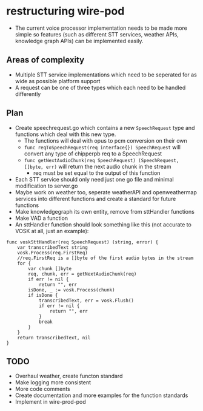 # restructuring wire-pod

-	The current voice processor implementation needs to be made more simple so features (such as different STT services, weather APIs, knowledge graph APIs) can be implemented easily.

## Areas of complexity
-	Multiple STT service implementations which need to be seperated for as wide as possible platform support
-	A request can be one of three types which each need to be handled differently

## Plan

-	Create speechrequest.go which contains a new `SpeechRequest` type and functions which deal with this new type.
	-	The functions will deal with opus to pcm conversion on their own
	-	`func reqToSpeechRequest(req interface{}) SpeechRequest` will convert any type of chipperpb req to a SpeechRequest
	-	`func getNextAudioChunk(req SpeechRequest) (SpeechRequest, []byte, err)` will return the next audio chunk in the stream
		-	req must be set equal to the output of this function
-	Each STT service should only need just one go file and minimal modification to server.go
-	Maybe work on weather too, seperate weatherAPI and openweathermap services into different functions and create a standard for future functions
-	Make knowledgegraph its own entity, remove from sttHandler functions
-	Make VAD a function
-	An sttHandler function should look something like this (not accurate to VOSK at all, just an example):
```
func voskSttHandler(req SpeechRequest) (string, error) {
	var transcribedText string
	vosk.Process(req.FirstReq)
	//req.FirstReq is a []byte of the first audio bytes in the stream
	for {
		var chunk []byte
		req, chunk, err = getNextAudioChunk(req)
		if err != nil {
			return "", err
		isDone, _ := vosk.Process(chunk)
		if isDone {
			transcribedText, err = vosk.Flush()
			if err != nil {
				return "", err
			}
			break
		}
	}
	return transcribedText, nil
}
```

## TODO

-	Overhaul weather, create functon standard
-	Make logging more consistent
-	More code comments
-	Create documentation and more examples for the function standards
-	Implement in wire-prod-pod